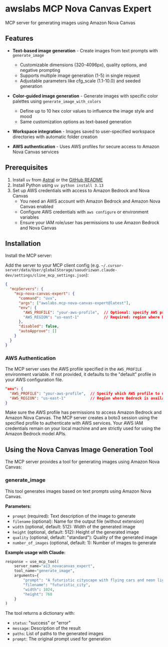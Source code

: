 # awslabs MCP Nova Canvas Expert

MCP server for generating images using Amazon Nova Canvas

## Features

- **Text-based image generation** - Create images from text prompts with `generate_image`
  - Customizable dimensions (320-4096px), quality options, and negative prompting
  - Supports multiple image generation (1-5) in single request
  - Adjustable parameters like cfg_scale (1.1-10.0) and seeded generation

- **Color-guided image generation** - Generate images with specific color palettes using `generate_image_with_colors`
  - Define up to 10 hex color values to influence the image style and mood
  - Same customization options as text-based generation

- **Workspace integration** - Images saved to user-specified workspace directories with automatic folder creation

- **AWS authentication** - Uses AWS profiles for secure access to Amazon Nova Canvas services

## Prerequisites

1. Install `uv` from [Astral](https://docs.astral.sh/uv/getting-started/installation/) or the [GitHub README](https://github.com/astral-sh/uv#installation)
2. Install Python using `uv python install 3.13`
3. Set up AWS credentials with access to Amazon Bedrock and Nova Canvas
   - You need an AWS account with Amazon Bedrock and Amazon Nova Canvas enabled
   - Configure AWS credentials with `aws configure` or environment variables
   - Ensure your IAM role/user has permissions to use Amazon Bedrock and Nova Canvas

## Installation

Install the MCP server:

Add the server to your MCP client config (e.g. `~/.cursor-server/data/User/globalStorage/saoudrizwan.claude-dev/settings/cline_mcp_settings.json`):

```json
{
  "mcpServers": {
    "mcp-nova-canvas-expert": {
      "command": "uvx",
      "args": ["awslabs.mcp-nova-canvas-expert@latest"],
      "env": {
        "AWS_PROFILE": "your-aws-profile",  // Optional: specify AWS profile
        "AWS_REGION": "us-east-1"           // Required: region where Bedrock is available
      },
      "disabled": false,
      "autoApprove": []
    }
  }
}
```

### AWS Authentication

The MCP server uses the AWS profile specified in the `AWS_PROFILE` environment variable. If not provided, it defaults to the "default" profile in your AWS configuration file.

```json
"env": {
  "AWS_PROFILE": "your-aws-profile",  // Specify which AWS profile to use
  "AWS_REGION": "us-east-1"           // Region where Bedrock is available
}
```

Make sure the AWS profile has permissions to access Amazon Bedrock and Amazon Nova Canvas. The MCP server creates a boto3 session using the specified profile to authenticate with AWS services. Your AWS IAM credentials remain on your local machine and are strictly used for using the Amazon Bedrock model APIs.

## Using the Nova Canvas Image Generation Tool

The MCP server provides a tool for generating images using Amazon Nova Canvas:

### generate_image

This tool generates images based on text prompts using Amazon Nova Canvas.

**Parameters:**

- `prompt` (required): Text description of the image to generate
- `filename` (optional): Name for the output file (without extension)
- `width` (optional, default: 512): Width of the generated image
- `height` (optional, default: 512): Height of the generated image
- `quality` (optional, default: "standard"): Quality of the generated image
- `number_of_images` (optional, default: 1): Number of images to generate

**Example usage with Claude:**

```python
response = use_mcp_tool(
    server_name="ai3_novacanvas_expert",
    tool_name="generate_image",
    arguments={
        "prompt": "A futuristic cityscape with flying cars and neon lights",
        "filename": "futuristic_city",
        "width": 1024,
        "height": 768
    }
)
```

The tool returns a dictionary with:

- `status`: "success" or "error"
- `message`: Description of the result
- `paths`: List of paths to the generated images
- `prompt`: The original prompt used for generation
